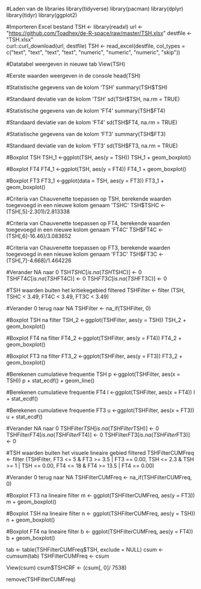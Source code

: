 #Laden van de libraries 
library(tidyverse)
library(pacman)
library(dplyr)
library(tidyr)
library(ggplot2)

#Importeren Excel bestand
TSH <- library(readxl)
url <- "https://github.com/Toadhex/de-R-space/raw/master/TSH.xlsx"
destfile <- "TSH.xlsx"  
curl::curl_download(url, destfile) 
TSH <- read_excel(destfile, col_types = c("text", 
                                          "text", "text", "text", "numeric", "numeric", 
                                          "numeric", "skip"))

#Datatabel weergeven in nieuwe tab
View(TSH)

#Eerste waarden weergeven in de console
head(TSH)

#Statistische gegevens van de kolom 'TSH'
summary(TSH$TSH)

#Standaard deviatie van de kolom 'TSH'
sd(TSH$TSH, na.rm = TRUE)

#Statistische gegevens van de kolom 'FT4'
summary(TSH$FT4)

#Standaard deviatie van de kolom 'FT4'
sd(TSH$FT4, na.rm = TRUE)

#Statistische gegevens van de kolom 'FT3'
summary(TSH$FT3)

#Standaard deviatie van de kolom 'FT3'
sd(TSH$FT3, na.rm = TRUE)

#Boxplot TSH
TSH_1 <-ggplot(TSH, aes(y = TSH))
TSH_1 + geom_boxplot()

#Boxplot FT4
FT4_1 <-ggplot(TSH, aes(y = FT4))
FT4_1 + geom_boxplot() 

#Boxplot FT3
FT3_1 <-ggplot(data = TSH, aes(y = FT3))
FT3_1 + geom_boxplot()

#Criteria van Chauvenette toepassen op TSH, berekende waarden toegevoegd in een nieuwe kolom genaam 'TSHC'
TSH$TSHC <- (TSH[,5]-2.301)/2.813338

#Criteria van Chauvenette toepassen op FT4, berekende waarden toegevoegd in een nieuwe kolom genaam 'FT4C'
TSH$FT4C <- (TSH[,6]-16.46)/3.083652

#Criteria van Chauvenette toepassen op FT3, berekende waarden toegevoegd in een nieuwe kolom genaam 'FT3C'
TSH$FT3C <- (TSH[,7]-4.668)/1.464226

#Verander NA naar 0
TSH$TSHC[is.na(TSH$TSHC)] <- 0
TSH$FT4C[is.na(TSH$FT4C)] <- 0
TSH$FT3C[is.na(TSH$FT3C)] <- 0

#TSH waarden buiten het kritiekegebied filtered
TSHFilter <- filter (TSH, TSHC < 3.49, FT4C < 3.49, FT3C < 3.49)

#Verander 0 terug naar NA
TSHFilter <- na_if(TSHFilter, 0)

#Boxplot TSH na filter
TSH_2 <-ggplot(TSHFilter, aes(y = TSH))
TSH_2 + geom_boxplot()

#Boxplot FT4 na filter
FT4_2 <-ggplot(TSHFilter, aes(y = FT4))
FT4_2 + geom_boxplot()

#Boxplot FT3 na filter
FT3_2 <-ggplot(TSHFilter, aes(y = FT3))
FT3_2 + geom_boxplot()

#Berekenen cumulatieve frequentie TSH
p <-ggplot(TSHFilter, aes(x = TSH))
p + stat_ecdf() + geom_line()

#Berekenen cumulatieve frequentie FT4
l <-ggplot(TSHFilter, aes(x = FT4))
l + stat_ecdf()

#Berekenen cumulatieve frequentie FT3
u <-ggplot(TSHFilter, aes(x = FT3))
u + stat_ecdf()

#Verander NA naar 0
TSHFilter$TSH[is.na(TSHFilter$TSH)] <- 0
TSHFilter$FT4[is.na(TSHFilter$FT4)] <- 0
TSHFilter$FT3[is.na(TSHFilter$FT3)] <- 0

#TSH waarden buiten het visuele lineaire gebied filtered
TSHFilterCUMFreq <- filter (TSHFilter, FT3 <= 5 & FT3 >= 3.5 | FT3 == 0.00, TSH <= 2.3 & TSH >= 1 | TSH == 0.00, FT4 <= 18 & FT4 >= 13.5 | FT4 == 0.00)

#Verander 0 terug naar NA
TSHFilterCUMFreq <- na_if(TSHFilterCUMFreq, 0)

#Boxplot FT3 na lineaire filter
m <- ggplot(TSHFilterCUMFreq, aes(y = FT3))
m + geom_boxplot()

#Boxplot TSH na lineaire filter
n <- ggplot(TSHFilterCUMFreq, aes(y = TSH))
n + geom_boxplot()

#Boxplot FT4 na lineaire filter
b <- ggplot(TSHFilterCUMFreq, aes(y = FT4))
b + geom_boxplot()

tab <- table(TSHFilterCUMFreq$TSH, exclude = NULL)
csum <- cumsum(tab)
TSHFilterCUMFreq <- csum

View(csum)
csum$TSHCRF <- (csum[, 0]/ 7538)


remove(TSHFilterCUMFreq)